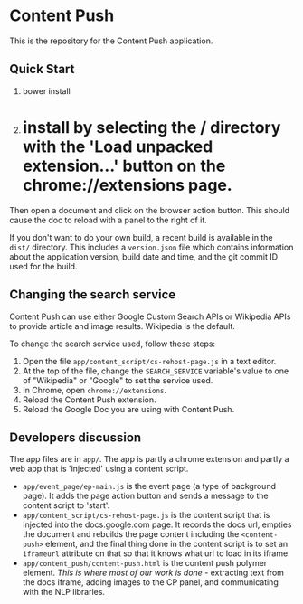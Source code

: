 # Content Push

This is the repository for the Content Push application.

## Quick Start

1. bower install
1. # install by selecting the / directory with the 'Load unpacked extension...' button on the chrome://extensions page.

Then open a document and click on the browser action button. This should cause the doc to reload with a panel to the right of it.

If you don't want to do your own build, a recent build is available in the `dist/` directory. This includes a `version.json` file which contains information about the application version, build date and time, and the git commit ID used for the build.

## Changing the search service

Content Push can use either Google Custom Search APIs or Wikipedia APIs to provide article and image results. Wikipedia is the default.

To change the search service used, follow these steps:

1. Open the file `app/content_script/cs-rehost-page.js` in a text editor.
2. At the top of the file, change the `SEARCH_SERVICE` variable's value to one of "Wikipedia" or "Google" to set the service used.
3. In Chrome, open `chrome://extensions`.
4. Reload the Content Push extension.
5. Reload the Google Doc you are using with Content Push.

## Developers discussion

The app files are in `app/`.
The app is partly a chrome extension and partly a web app that is 'injected' using a content script.
* `app/event_page/ep-main.js` is the event page (a type of background page). It adds the page action button and sends a message to the content script to 'start'.
* `app/content_script/cs-rehost-page.js` is the content script that is injected into the docs.google.com page. It records the docs url, empties the document and rebuilds the page content including the `<content-push>` element, and the final thing done in the content script is to set an `iframeurl` attribute on that so that it knows what url to load in its iframe.
* `app/content_push/content-push.html` is the content push polymer element. *This is where most of our work is done* - extracting text from the docs iframe, adding images to the CP panel, and communicating with the NLP libraries.
